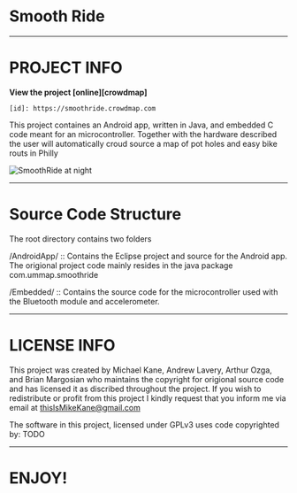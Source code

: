 Smooth Ride
===========

****************
# PROJECT INFO

**View the project [online][crowdmap]**

	[id]: https://smoothride.crowdmap.com

This project containes an Android app, written in Java, and embedded C code meant 
for an microcontroller. Together with the hardware described the user will
automatically croud source a map of pot holes and easy bike routs in Philly

![SmoothRide at night](https://raw.github.com/thisIsMikeKane/SmoothRide/master/Hardware/SplashScreen.jpg)

*************************
# Source Code Structure

The root directory contains two folders 

/AndroidApp/ :: Contains the Eclipse project and source for the Android app. The 
origional project code mainly resides in the java package com.ummap.smoothride
 
/Embedded/ :: Contains the source code for the microcontroller used with the
Bluetooth module and accelerometer.

****************
# LICENSE INFO

This project was created by Michael Kane, Andrew Lavery, Arthur Ozga, and 
Brian Margosian who maintains the copyright for origional source code and has 
licensed it as discribed throughout the project. If you wish to redistribute or 
profit from this project I kindly request that you inform me via email at 
thisIsMikeKane@gmail.com

The software in this project, licensed under GPLv3 uses code copyrighted by:
TODO

**********	
# ENJOY!
